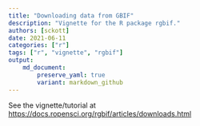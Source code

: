 ```yaml
---
title: "Downloading data from GBIF"
description: "Vignette for the R package rgbif."
authors: [sckott]
date: 2021-06-11
categories: ["r"]
tags: ["r", "vignette", "rgbif"]
output: 
    md_document:
        preserve_yaml: true
        variant: markdown_github
---
```


See the vignette/tutorial at <https://docs.ropensci.org/rgbif/articles/downloads.html>
